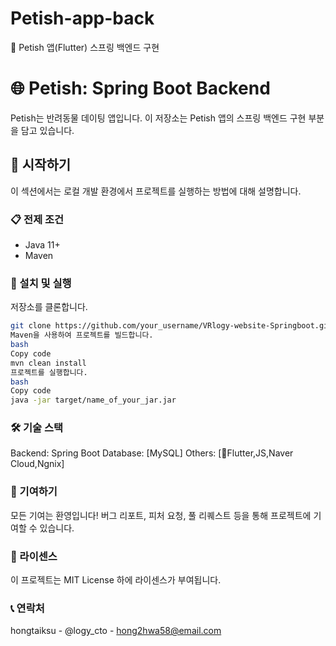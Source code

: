 # Petish-app-back
📁 Petish 앱(Flutter) 스프링 백엔드 구현

# 🌐 Petish: Spring Boot Backend

Petish는 반려동물 데이팅 앱입니다. 이 저장소는 Petish 앱의 스프링 백엔드 구현 부분을 담고 있습니다.

## 🚀 시작하기

이 섹션에서는 로컬 개발 환경에서 프로젝트를 실행하는 방법에 대해 설명합니다.

### 📋 전제 조건

- Java 11+
- Maven

### 🔧 설치 및 실행

저장소를 클론합니다.
```bash
git clone https://github.com/your_username/VRlogy-website-Springboot.git](https://github.com/Logy-CTO/petish-app-back
Maven을 사용하여 프로젝트를 빌드합니다.
bash
Copy code
mvn clean install
프로젝트를 실행합니다.
bash
Copy code
java -jar target/name_of_your_jar.jar
```
### 🛠️ 기술 스택

Backend: Spring Boot
Database: [MySQL]
Others: [Flutter,JS,Naver Cloud,Ngnix]

### 🤝 기여하기

모든 기여는 환영입니다! 버그 리포트, 피처 요청, 풀 리퀘스트 등을 통해 프로젝트에 기여할 수 있습니다.

### 📜 라이센스

이 프로젝트는 MIT License 하에 라이센스가 부여됩니다.

### 📞 연락처
hongtaiksu - @logy_cto - hong2hwa58@email.com
